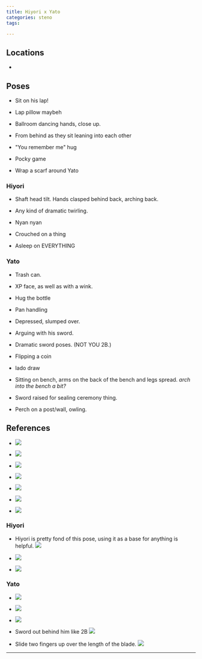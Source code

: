 ```yaml
---
title: Hiyori x Yato
categories: steno
tags: 

---
```




## Locations

- 


## Poses

* Sit on his lap!

* Lap pillow maybeh

* Ballroom dancing hands, close up.

* From behind as they sit leaning into each other

* "You remember me" hug

* Pocky game

* Wrap a scarf around Yato

### Hiyori

+ Shaft head tilt. Hands clasped behind back, arching back.

+ Any kind of dramatic twirling.

+ Nyan nyan

+ Crouched on a thing

+ Asleep on EVERYTHING

### Yato

- Trash can.

- XP face, as well as with a wink.

- Hug the bottle

- Pan handling

- Depressed, slumped over.

- Arguing with his sword.

- Dramatic sword poses. (NOT YOU 2B.)

- Flipping a coin

- Iado draw

- Sitting on bench, arms on the back of the bench and legs spread. *arch into the bench a bit?*

- Sword raised for sealing ceremony thing.

- Perch on a post/wall, owling. 

## References


* ![](https://i.imgur.com/NJuxqVe.png)

* ![](https://i.imgur.com/37fePWb.png)

* ![](https://i.imgur.com/F9tFFVz.png)

* ![](https://i.imgur.com/IzNkeuo.png)

* ![](https://i.imgur.com/vyLoGOc.png)

* ![](https://i.imgur.com/sCnWjj6.png)

* ![](https://i.imgur.com/3eS2x4A.png)

### Hiyori

+ Hiyori is pretty fond of this pose, using it as a base for anything is helpful. ![](https://i.imgur.com/kRgPoYz.png)

+ ![](https://i.imgur.com/uOTeYeZ.png)

+ ![](https://i.imgur.com/yhQ8Auj.png)

### Yato

- ![](https://i.imgur.com/XvNE6D6.jpg)

- ![](https://i.imgur.com/bLiKJrj.jpg)

- ![](https://i.imgur.com/a2vsOOM.jpg)

- Sword out behind him like 2B ![](https://i.imgur.com/LqLb4k9.png)

- Slide two fingers up over the length of the blade. ![](https://i.imgur.com/LSvV7PE.png)

---
